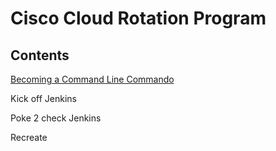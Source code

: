 # Cisco Cloud Rotation Program

## Contents

[Becoming a Command Line Commando](Becoming_a_Command_Line_Commando.md)




Kick off Jenkins

Poke 2 check Jenkins

Recreate
